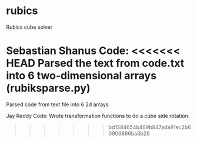 rubics
======

Rubics cube solver

Sebastian Shanus Code:
<<<<<<< HEAD
Parsed the text from code.txt into 6 two-dimensional arrays (rubiksparse.py)
=======
Parsed code from text file into 6 2d arrays

Jay Reddy Code:
Wrote transformation functions to do a cube side rotation.
>>>>>>> bd1584654b469b847ada91ec2b60906886ba3b26
